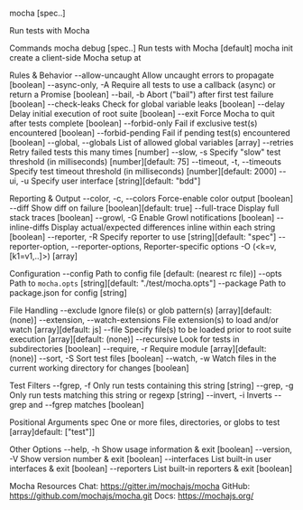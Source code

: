 mocha [spec..]

Run tests with Mocha

Commands
mocha debug [spec..] Run tests with Mocha [default]
mocha init <path> create a client-side Mocha setup at <path>

Rules & Behavior
--allow-uncaught Allow uncaught errors to propagate [boolean]
--async-only, -A Require all tests to use a callback (async) or
return a Promise [boolean]
--bail, -b Abort ("bail") after first test failure [boolean]
--check-leaks Check for global variable leaks [boolean]
--delay Delay initial execution of root suite [boolean]
--exit Force Mocha to quit after tests complete [boolean]
--forbid-only Fail if exclusive test(s) encountered [boolean]
--forbid-pending Fail if pending test(s) encountered [boolean]
--global, --globals List of allowed global variables [array]
--retries Retry failed tests this many times [number]
--slow, -s Specify "slow" test threshold (in milliseconds)
[number][default: 75]
--timeout, -t, --timeouts Specify test timeout threshold (in milliseconds)
[number][default: 2000]
--ui, -u Specify user interface [string][default: "bdd"]

Reporting & Output
--color, -c, --colors Force-enable color output [boolean]
--diff Show diff on failure
[boolean][default: true]
--full-trace Display full stack traces [boolean]
--growl, -G Enable Growl notifications [boolean]
--inline-diffs Display actual/expected differences
inline within each string [boolean]
--reporter, -R Specify reporter to use
[string][default: "spec"]
--reporter-option, --reporter-options, Reporter-specific options
-O (<k=v,[k1=v1,..]>) [array]

Configuration
--config Path to config file [default: (nearest rc file)]
--opts Path to `mocha.opts` [string][default: "./test/mocha.opts"]
--package Path to package.json for config [string]

File Handling
--exclude Ignore file(s) or glob pattern(s)
[array][default: (none)]
--extension, --watch-extensions File extension(s) to load and/or watch
[array][default: js]
--file Specify file(s) to be loaded prior to root
suite execution [array][default: (none)]
--recursive Look for tests in subdirectories [boolean]
--require, -r Require module [array][default: (none)]
--sort, -S Sort test files [boolean]
--watch, -w Watch files in the current working directory
for changes [boolean]

Test Filters
--fgrep, -f Only run tests containing this string [string]
--grep, -g Only run tests matching this string or regexp [string]
--invert, -i Inverts --grep and --fgrep matches [boolean]

Positional Arguments
spec One or more files, directories, or globs to test
[array]default: ["test"]]

Other Options
--help, -h Show usage information & exit [boolean]
--version, -V Show version number & exit [boolean]
--interfaces List built-in user interfaces & exit [boolean]
--reporters List built-in reporters & exit [boolean]

Mocha Resources
Chat: https://gitter.im/mochajs/mocha
GitHub: https://github.com/mochajs/mocha.git
Docs: https://mochajs.org/
